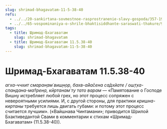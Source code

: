 ```yaml
---
slug: shrimad-bhagavatam-11-5-38-40
refs:
  - ../../20-sankirtana-sovmestnoe-rasprostranenie-slavy-gospoda/357-1983-07-19-a2-kirtan-znachit-srazhenie-protiv-zabluzhdenij.md
  - ../../65-vospominaniya-o-shrile-bhaktisiddhante-saraswati-thakure/996-1982-01-29-a-sarasvati-thakur-olitsetvorenie-kirtana.md
tags:
  - title: Шримад-Бхагаватам
    slug: shrimad-bhagavatam
  - title: Шримад-Бхагаватам 11.5.38-40
    slug: shrimad-bhagavatam-11-5-38-40
---
```


# Шримад-Бхагаватам 11.5.38-40

*агха-ччхит смаран̣ам̇ виш̣н̣ор, бахв-а̄йа̄сена са̄дхйате / ош̣т̣ха-спандана-ма̄трен̣а, кӣртанам̇ ту тато варам* — «Памятование о Господе Вишну истребляет любой грех, но этот процесс сопряжен с невероятными усилиями. И, с другой стороны, для практики *кришна-киртаны* требуется лишь двигать губами: и потому этот процесс считается лучшим». («Вайшнава Чинтамани»; приводится Шрилой Бхактиведантой Свами в комментарии к стихам «Шримад-Бхагаватам» (11.5.38-40)).
